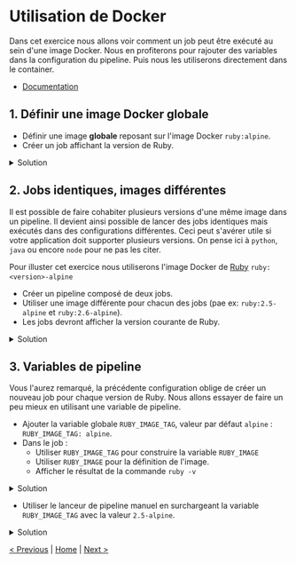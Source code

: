 # Utilisation de Docker

Dans cet exercice nous allons voir comment un job peut être exécuté au sein d'une image Docker. 
Nous en profiterons pour rajouter des variables dans la configuration du pipeline. 
Puis nous les utiliserons directement dans le container.

* [Documentation](https://docs.gitlab.com/ce/ci/docker/README.html)

## 1. Définir une image Docker globale
    
* Définir une image **globale** reposant sur l'image Docker `ruby:alpine`.  
* Créer un job affichant la version de Ruby.

<details>
<summary>Solution</summary>
<p>

```yaml
image: ruby:alpine
    
myRubyTest:
  stage: test
  script:
    - ruby -v
```

</p>
</details>

## 2. Jobs identiques, images différentes 

Il est possible de faire cohabiter plusieurs versions d'une même image dans un pipeline.
Il devient ainsi possible de lancer des jobs identiques mais exécutés dans des configurations différentes. 
Ceci peut s'avérer utile si votre application doit supporter plusieurs versions. 
On pense ici à `python`, `java` ou encore `node` pour ne pas les citer.

Pour illuster cet exercice nous utiliserons l'image Docker de [Ruby](https://hub.docker.com/_/ruby) `ruby:<version>-alpine`
 
* Créer un pipeline composé de deux jobs.
* Utiliser une image différente pour chacun des jobs (pae ex: `ruby:2.5-alpine` et `ruby:2.6-alpine`).
* Les jobs devront afficher la version courante de Ruby.

<details>
<summary>Solution</summary>
<p>

```yaml
myRubyTest:2.6:
  stage: test
  image: ruby:2.6-alpine
  script:
    - ruby -v

myRubyTest:2.5:
  stage: test
  image: ruby:2.5-alpine
  script:
    - ruby -v
```

</p>
</details>

## 3. Variables de pipeline

Vous l'aurez remarqué, la précédente configuration oblige de créer un nouveau job pour chaque version de Ruby.
Nous allons essayer de faire un peu mieux en utilisant une variable de pipeline.

* Ajouter la variable globale `RUBY_IMAGE_TAG`, valeur par défaut `alpine` : `RUBY_IMAGE_TAG: alpine`. 
* Dans le job :
    * Utiliser `RUBY_IMAGE_TAG` pour construire la variable `RUBY_IMAGE`
    * Utiliser `RUBY_IMAGE` pour la définition de l'image.
    * Afficher le résultat de la commande `ruby -v`

<details>
<summary>Solution</summary>
<p>

```yaml
variables:
  RUBY_IMAGE_TAG: alpine

myRubyTest:
  stage: test
  variables:
    RUBY_IMAGE: ruby:${RUBY_IMAGE_TAG}
  image: $RUBY_IMAGE
  script:
    - ruby -v
```

</p>
</details>

* Utiliser le lanceur de pipeline manuel en surchargeant la variable `RUBY_IMAGE_TAG` avec la valeur `2.5-alpine`.

<details>
<summary>Solution</summary>
<p>

<p>
<img src="pipeline-run.png" height="200">
</p> 

... puis ...

<p>
<img src="pipeline-params.png" height="400">
</p> 

</p>
</details>

[< Previous](../exercice_1) | [Home](..) | [Next >](../exercice_3)
